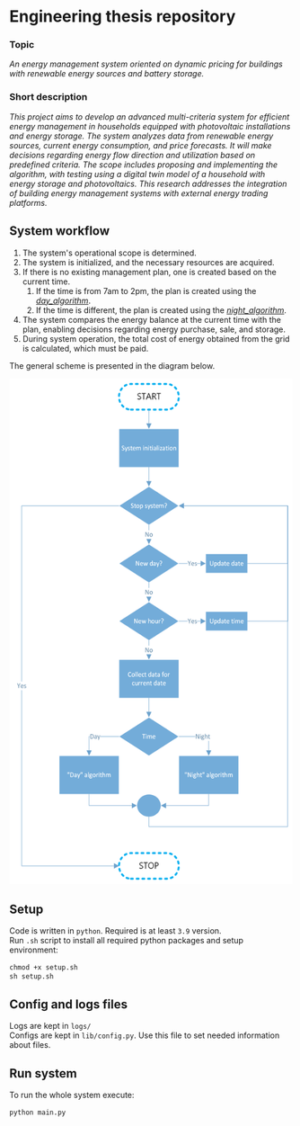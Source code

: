 # Engineering thesis repository
### Topic
_An energy management system oriented on dynamic pricing for buildings with renewable energy sources and battery storage._
### Short description
_This project aims to develop an advanced multi-criteria system for efficient energy management in households equipped with photovoltaic installations and energy storage. The system analyzes data from renewable energy sources, current energy consumption, and price forecasts. It will make decisions regarding energy flow direction and utilization based on predefined criteria. The scope includes proposing and implementing the algorithm, with testing using a digital twin model of a household with energy storage and photovoltaics. This research addresses the integration of building energy management systems with external energy trading platforms._
## System workflow
1. The system's operational scope is determined.
2. The system is initialized, and the necessary resources are acquired.
3. If there is no existing management plan, one is created based on the current time.
   1. If the time is from 7am to 2pm, the plan is created using the [*day_algorithm*](lib/day_algorithm_pl.md).
   2. If the time is different, the plan is created using the [*night_algorithm*](lib/night_algorithm_pl.md).
4. The system compares the energy balance at the current time with the plan, enabling decisions regarding energy purchase, sale, and storage.
5. During system operation, the total cost of energy obtained from the grid is calculated, which must be paid.

The general scheme is presented in the diagram below.
<p align="center">  
    <img src="lib/images/main.png" alt="The chart`s image of the system flow" width="700" height="900">
</p>

## Setup
Code is written in `python`. Required is at least `3.9` version.\
Run `.sh` script to install all required python packages and setup environment:

    chmod +x setup.sh
    sh setup.sh

## Config and logs files
Logs are kept in `logs/`\
Configs are kept in `lib/config.py`. Use this file to set needed information about files.

## Run system
To run the whole system execute:

    python main.py




